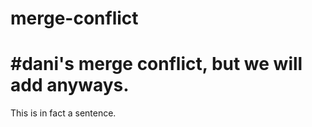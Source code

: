 # merge-conflict
#dani's merge conflict, but we will add anyways.
=======
This is in fact a sentence.
